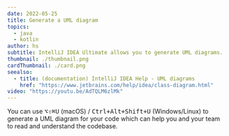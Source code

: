 ```yaml
---
date: 2022-05-25
title: Generate a UML diagram
topics:
  - java
  - kotlin
author: hs
subtitle: IntelliJ IDEA Ultimate allows you to generate UML diagrams.
thumbnail: ./thumbnail.png
cardThumbnail: ./card.png
seealso:
  - title: (documentation) IntelliJ IDEA Help - UML diagrams
    href: "https://www.jetbrains.com/help/idea/class-diagram.html"
video: "https://youtu.be/AdTQLM6zlMk"
---
```


You can use <kbd>⌥⇧⌘U</kbd> (macOS) / <kbd>Ctrl+Alt+Shift+U</kbd> (Windows/Linux) to generate a UML diagram for your code which can help you and your team to read and understand the codebase.
